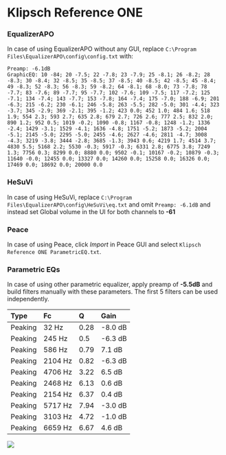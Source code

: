 # Klipsch Reference ONE

### EqualizerAPO
In case of using EqualizerAPO without any GUI, replace `C:\Program Files\EqualizerAPO\config\config.txt`
with:
```
Preamp: -6.1dB
GraphicEQ: 10 -84; 20 -7.5; 22 -7.8; 23 -7.9; 25 -8.1; 26 -8.2; 28 -8.3; 30 -8.4; 32 -8.5; 35 -8.5; 37 -8.5; 40 -8.5; 42 -8.5; 45 -8.4; 49 -8.3; 52 -8.3; 56 -8.3; 59 -8.2; 64 -8.1; 68 -8.0; 73 -7.8; 78 -7.7; 83 -7.6; 89 -7.7; 95 -7.7; 102 -7.6; 109 -7.5; 117 -7.2; 125 -7.1; 134 -7.4; 143 -7.7; 153 -7.8; 164 -7.4; 175 -7.0; 188 -6.9; 201 -6.3; 215 -6.2; 230 -6.1; 246 -5.8; 263 -5.5; 282 -5.0; 301 -4.4; 323 -3.7; 345 -2.9; 369 -2.1; 395 -1.2; 423 0.0; 452 1.0; 484 1.6; 518 1.9; 554 2.3; 593 2.7; 635 2.8; 679 2.7; 726 2.6; 777 2.5; 832 2.0; 890 1.2; 952 0.5; 1019 -0.2; 1090 -0.8; 1167 -0.8; 1248 -1.2; 1336 -2.4; 1429 -3.1; 1529 -4.1; 1636 -4.8; 1751 -5.2; 1873 -5.2; 2004 -5.1; 2145 -5.0; 2295 -5.0; 2455 -4.6; 2627 -4.6; 2811 -4.7; 3008 -4.3; 3219 -3.8; 3444 -2.8; 3685 -1.3; 3943 0.6; 4219 1.7; 4514 3.7; 4830 5.5; 5168 2.2; 5530 -0.3; 5917 -0.3; 6331 2.8; 6775 3.8; 7249 1.3; 7756 0.3; 8299 0.0; 8880 0.0; 9502 -0.1; 10167 -0.2; 10879 -0.3; 11640 -0.0; 12455 0.0; 13327 0.0; 14260 0.0; 15258 0.0; 16326 0.0; 17469 0.0; 18692 0.0; 20000 0.0
```

### HeSuVi
In case of using HeSuVi, replace `C:\Program Files\EqualizerAPO\config\HeSuVi\eq.txt` and omit `Preamp:
-6.1dB` and instead set Global volume in the UI for both channels to **-61**

### Peace
In case of using Peace, click *Import* in Peace GUI and select `Klipsch Reference ONE ParametricEQ.txt`.

### Parametric EQs
In case of using other parametric equalizer, apply preamp of **-5.5dB** and build filters manually with
these parameters. The first 5 filters can be used independently.

| Type    | Fc      |    Q | Gain    |
|:--------|:--------|:-----|:--------|
| Peaking | 32 Hz   | 0.28 | -8.0 dB |
| Peaking | 245 Hz  | 0.5  | -6.3 dB |
| Peaking | 586 Hz  | 0.79 | 7.1 dB  |
| Peaking | 2104 Hz | 0.82 | -6.3 dB |
| Peaking | 4706 Hz | 3.22 | 6.5 dB  |
| Peaking | 2468 Hz | 6.13 | 0.6 dB  |
| Peaking | 2154 Hz | 6.37 | 0.4 dB  |
| Peaking | 5717 Hz | 7.94 | -3.0 dB |
| Peaking | 3103 Hz | 4.72 | -1.0 dB |
| Peaking | 6659 Hz | 6.67 | 4.6 dB  |

![](https://raw.githubusercontent.com/jaakkopasanen/AutoEq/master/results/headphonecom/sbaf-serious/Klipsch%20Reference%20ONE/Klipsch%20Reference%20ONE.png)